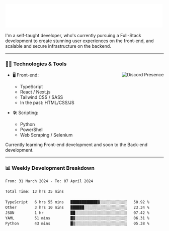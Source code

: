 <img src="assets/wave.svg" alt=":wave:" />

I'm a self-taught developer, who's currently pursuing a Full-Stack development to create stunning user experiences on the front-end, and scalable and secure infrastructure on the backend.

---

### 🧑‍💻 Technologies & Tools

<a href="https://discord.com/users/414304208649453568" target="_blank" rel="nofollow">
   <img src="https://lanyard-profile-readme.vercel.app/api/414304208649453568?idleMessage=Probably%20doing%20something%20else..." alt="Discord Presence" align="right">
</a>

- 🖥️ Front-end:

  - TypeScript
  - React / Next.js
  - Tailwind CSS / SASS
  - In the past: HTML/CSS/JS

- 🛠 Scripting:

  - Python
  - PowerShell
  - Web Scraping / Selenium

Currently learning Front-end development and soon to the Back-end development.

---

### 📊 Weekly Development Breakdown

<!-- ![ccrsxx's GitHub Stats](https://github-readme-stats.vercel.app/api?username=ccrsxx&count_private=true&theme=tokyonight) -->
<!-- ![ccrsxx's Top Langs](https://github-readme-stats.vercel.app/api/top-langs/?username=ccrsxx&hide=lua,java,html&theme=tokyonight) -->

<!--START_SECTION:waka-->

```txt
From: 31 March 2024 - To: 07 April 2024

Total Time: 13 hrs 35 mins

TypeScript   6 hrs 55 mins   ████████████▓░░░░░░░░░░░░   50.92 %
Other        3 hrs 10 mins   ██████░░░░░░░░░░░░░░░░░░░   23.34 %
JSON         1 hr            ██░░░░░░░░░░░░░░░░░░░░░░░   07.42 %
YAML         51 mins         █▓░░░░░░░░░░░░░░░░░░░░░░░   06.31 %
Python       43 mins         █▒░░░░░░░░░░░░░░░░░░░░░░░   05.38 %
```

<!--END_SECTION:waka-->
